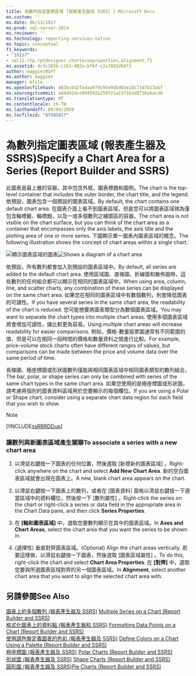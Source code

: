 ```yaml
---
title: 為數列指定圖表區域 (報表產生器及 SSRS) | Microsoft Docs
ms.custom: ''
ms.date: 06/13/2017
ms.prod: sql-server-2014
ms.reviewer: ''
ms.technology: reporting-services-native
ms.topic: conceptual
f1_keywords:
- "10157"
- sql12.rtp.rptdesigner.chartareaproperties.alignment.f1
ms.assetid: dc3c365b-c263-402a-bf6f-c2a7081db073
author: maggiesMSFT
ms.author: maggies
manager: kfile
ms.openlocfilehash: 483bc6d2fa4aa079c95e9dbd03e18c71d7b13abf
ms.sourcegitcommit: ad4d92dce894592a259721a1571b1d8736abacdb
ms.translationtype: MT
ms.contentlocale: zh-TW
ms.lasthandoff: 08/04/2020
ms.locfileid: "87585017"
---
```

# <a name="specify-a-chart-area-for-a-series-report-builder-and-ssrs"></a><span data-ttu-id="6e6e4-102">為數列指定圖表區域 (報表產生器及 SSRS)</span><span class="sxs-lookup"><span data-stu-id="6e6e4-102">Specify a Chart Area for a Series (Report Builder and SSRS)</span></span>
  <span data-ttu-id="6e6e4-103">此圖表是最上層的容器，其中包含外框、圖表標題和圖例。</span><span class="sxs-lookup"><span data-stu-id="6e6e4-103">The chart is the top-level container that includes the outer border, the chart title, and the legend.</span></span> <span data-ttu-id="6e6e4-104">依預設，圖表包含一個預設的圖表區域。</span><span class="sxs-lookup"><span data-stu-id="6e6e4-104">By default, the chart contains one default chart area.</span></span> <span data-ttu-id="6e6e4-105">在圖表介面上看不到圖表區域，但是您可以將圖表區域視為僅包含軸標籤、軸標題，以及一或多個數列之繪圖區的容器。</span><span class="sxs-lookup"><span data-stu-id="6e6e4-105">The chart area is not visible on the chart surface, but you can think of the chart area as a container that encompasses only the axis labels, the axis title and the plotting area of one or more series.</span></span> <span data-ttu-id="6e6e4-106">下圖顯示單一圖表內圖表區域的概念。</span><span class="sxs-lookup"><span data-stu-id="6e6e4-106">The following illustration shows the concept of chart areas within a single chart.</span></span>  
  
 <span data-ttu-id="6e6e4-107">![顯示圖表區域的圖表](../media/chartareasdiagram.gif "顯示圖表區域的圖表")</span><span class="sxs-lookup"><span data-stu-id="6e6e4-107">![Shows a diagram of a chart area](../media/chartareasdiagram.gif "Shows a diagram of a chart area")</span></span>  
  
 <span data-ttu-id="6e6e4-108">依預設，所有數列都會加入到預設的圖表區域中。</span><span class="sxs-lookup"><span data-stu-id="6e6e4-108">By default, all series are added to the default chart area.</span></span> <span data-ttu-id="6e6e4-109">使用區域圖、直條圖、折線圖和散佈圖時，這些數列的任何組合都可以顯示在相同的圖表區域中。</span><span class="sxs-lookup"><span data-stu-id="6e6e4-109">When using area, column, line, and scatter charts, any combination of these series can be displayed on the same chart area.</span></span> <span data-ttu-id="6e6e4-110">如果您在相同的圖表區域中有數個數列，則會降低圖表的可讀性。</span><span class="sxs-lookup"><span data-stu-id="6e6e4-110">If you have several series in the same chart area, the readability of the chart is reduced.</span></span> <span data-ttu-id="6e6e4-111">您可能想要將圖表類型分為數個圖表區域。</span><span class="sxs-lookup"><span data-stu-id="6e6e4-111">You may want to separate the chart types into multiple chart areas.</span></span> <span data-ttu-id="6e6e4-112">使用多個圖表區域將會增加可讀性，讓比較更為容易。</span><span class="sxs-lookup"><span data-stu-id="6e6e4-112">Using multiple chart areas will increase readability for easier comparisons.</span></span> <span data-ttu-id="6e6e4-113">例如，價格-數量股票圖通常有不同範圍的值，但是可以在相同一段時間的價格和數量資料之間進行比較。</span><span class="sxs-lookup"><span data-stu-id="6e6e4-113">For example, price-volume stock charts often have different ranges of values, but comparisons can be made between the price and volume data over the same period of time.</span></span>  
  
 <span data-ttu-id="6e6e4-114">長條圖、極座標圖或形狀圖數列僅能與相同圖表區域中相同圖表類型的數列結合。</span><span class="sxs-lookup"><span data-stu-id="6e6e4-114">The bar, polar, or shape series can only be combined with series of the same chart types in the same chart area.</span></span> <span data-ttu-id="6e6e4-115">如果您使用的是極座標圖或形狀圖，請考慮將個別的圖表資料區域用於您要顯示的每個欄位。</span><span class="sxs-lookup"><span data-stu-id="6e6e4-115">If you are using a Polar or Shape chart, consider using a separate chart data region for each field that you wish to show.</span></span>  
  
> [!NOTE]  
>  [!INCLUDE[ssRBRDDup](../../includes/ssrbrddup-md.md)]  
  
### <a name="to-associate-a-series-with-a-new-chart-area"></a><span data-ttu-id="6e6e4-116">讓數列與新圖表區域產生關聯</span><span class="sxs-lookup"><span data-stu-id="6e6e4-116">To associate a series with a new chart area</span></span>  
  
1.  <span data-ttu-id="6e6e4-117">以滑鼠右鍵按一下圖表的任何位置，然後選取 [新增新的圖表區域]  。</span><span class="sxs-lookup"><span data-stu-id="6e6e4-117">Right-click anywhere on the chart and select **Add New Chart Area**.</span></span> <span data-ttu-id="6e6e4-118">新的空白圖表區域就會出現在圖表上。</span><span class="sxs-lookup"><span data-stu-id="6e6e4-118">A new, blank chart area appears on the chart.</span></span>  
  
2.  <span data-ttu-id="6e6e4-119">以滑鼠右鍵按一下圖表上的數列，或者在 [圖表資料] 窗格以滑鼠右鍵按一下適當區域中的資料欄位，然後按一下 [數列屬性]  。</span><span class="sxs-lookup"><span data-stu-id="6e6e4-119">Right-click the series on the chart or right-click a series or data field in the appropriate area in the Chart Data pane, and then click **Series Properties**.</span></span>  
  
3.  <span data-ttu-id="6e6e4-120">在 **[軸和圖表區域]** 中，選取您要數列顯示在其中的圖表區域。</span><span class="sxs-lookup"><span data-stu-id="6e6e4-120">In **Axes and Chart Areas**, select the chart area that you want the series to be shown in.</span></span>  
  
4.  <span data-ttu-id="6e6e4-121">(選擇性) 垂直對齊圖表區域。</span><span class="sxs-lookup"><span data-stu-id="6e6e4-121">(Optional) Align the chart areas vertically.</span></span> <span data-ttu-id="6e6e4-122">若要這樣做，以滑鼠右鍵按一下圖表，然後選取 [圖表區域屬性]  。</span><span class="sxs-lookup"><span data-stu-id="6e6e4-122">To do this, right-click the chart and select **Chart Area Properties**.</span></span> <span data-ttu-id="6e6e4-123">在 **[對齊]** 中，選取您要與所選圖表區域對齊的另一個圖表區域。</span><span class="sxs-lookup"><span data-stu-id="6e6e4-123">In **Alignment**, select another chart area that you want to align the selected chart area with.</span></span>  
  
## <a name="see-also"></a><span data-ttu-id="6e6e4-124">另請參閱</span><span class="sxs-lookup"><span data-stu-id="6e6e4-124">See Also</span></span>  
 <span data-ttu-id="6e6e4-125">[圖表上的多個數列 &#40;報表產生器及 SSRS&#41;](multiple-series-on-a-chart-report-builder-and-ssrs.md) </span><span class="sxs-lookup"><span data-stu-id="6e6e4-125">[Multiple Series on a Chart &#40;Report Builder and SSRS&#41;](multiple-series-on-a-chart-report-builder-and-ssrs.md) </span></span>  
 <span data-ttu-id="6e6e4-126">[格式化圖表上的資料點 &#40;報表產生器和 SSRS&#41;](formatting-data-points-on-a-chart-report-builder-and-ssrs.md) </span><span class="sxs-lookup"><span data-stu-id="6e6e4-126">[Formatting Data Points on a Chart &#40;Report Builder and SSRS&#41;](formatting-data-points-on-a-chart-report-builder-and-ssrs.md) </span></span>  
 <span data-ttu-id="6e6e4-127">[使用調色盤定義圖表的色彩 &#40;報表產生器及 SSRS&#41;](define-colors-on-a-chart-using-a-palette-report-builder-and-ssrs.md) </span><span class="sxs-lookup"><span data-stu-id="6e6e4-127">[Define Colors on a Chart Using a Palette &#40;Report Builder and SSRS&#41;](define-colors-on-a-chart-using-a-palette-report-builder-and-ssrs.md) </span></span>  
 <span data-ttu-id="6e6e4-128">[極座標圖 &#40;報表產生器及 SSRS&#41;](charts-report-builder-and-ssrs.md) </span><span class="sxs-lookup"><span data-stu-id="6e6e4-128">[Polar Charts &#40;Report Builder and SSRS&#41;](charts-report-builder-and-ssrs.md) </span></span>  
 <span data-ttu-id="6e6e4-129">[形狀圖 &#40;報表產生器及 SSRS&#41;](shape-charts-report-builder-and-ssrs.md) </span><span class="sxs-lookup"><span data-stu-id="6e6e4-129">[Shape Charts &#40;Report Builder and SSRS&#41;](shape-charts-report-builder-and-ssrs.md) </span></span>  
 [<span data-ttu-id="6e6e4-130">圓形圖 &#40;報表產生器及 SSRS&#41;</span><span class="sxs-lookup"><span data-stu-id="6e6e4-130">Pie Charts &#40;Report Builder and SSRS&#41;</span></span>](pie-charts-report-builder-and-ssrs.md)  
  
  
